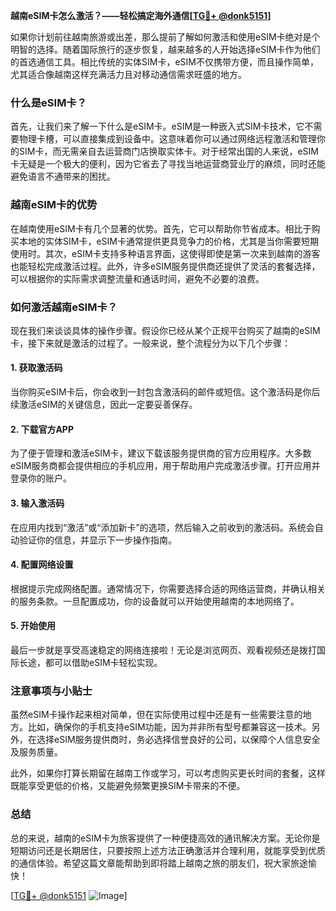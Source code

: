 **越南eSIM卡怎么激活？——轻松搞定海外通信[[TG💪+ @donk5151](https://t.me/s/donk5151)]**

如果你计划前往越南旅游或出差，那么提前了解如何激活和使用eSIM卡绝对是个明智的选择。随着国际旅行的逐步恢复，越来越多的人开始选择eSIM卡作为他们的首选通信工具。相比传统的实体SIM卡，eSIM不仅携带方便，而且操作简单，尤其适合像越南这样充满活力且对移动通信需求旺盛的地方。

### 什么是eSIM卡？

首先，让我们来了解一下什么是eSIM卡。eSIM是一种嵌入式SIM卡技术，它不需要物理卡槽，可以直接集成到设备中。这意味着你可以通过网络远程激活和管理你的SIM卡，而无需亲自去运营商门店换取实体卡。对于经常出国的人来说，eSIM卡无疑是一个极大的便利，因为它省去了寻找当地运营商营业厅的麻烦，同时还能避免语言不通带来的困扰。

### 越南eSIM卡的优势

在越南使用eSIM卡有几个显著的优势。首先，它可以帮助你节省成本。相比于购买本地的实体SIM卡，eSIM卡通常提供更具竞争力的价格，尤其是当你需要短期使用时。其次，eSIM卡支持多种语言界面，这使得即使是第一次来到越南的游客也能轻松完成激活过程。此外，许多eSIM服务提供商还提供了灵活的套餐选择，可以根据你的实际需求调整流量和通话时间，避免不必要的浪费。

### 如何激活越南eSIM卡？

现在我们来谈谈具体的操作步骤。假设你已经从某个正规平台购买了越南的eSIM卡，接下来就是激活的过程了。一般来说，整个流程分为以下几个步骤：

#### 1. 获取激活码
当你购买eSIM卡后，你会收到一封包含激活码的邮件或短信。这个激活码是你后续激活eSIM的关键信息，因此一定要妥善保存。

#### 2. 下载官方APP
为了便于管理和激活eSIM卡，建议下载该服务提供商的官方应用程序。大多数eSIM服务商都会提供相应的手机应用，用于帮助用户完成激活步骤。打开应用并登录你的账户。

#### 3. 输入激活码
在应用内找到“激活”或“添加新卡”的选项，然后输入之前收到的激活码。系统会自动验证你的信息，并显示下一步操作指南。

#### 4. 配置网络设置
根据提示完成网络配置。通常情况下，你需要选择合适的网络运营商，并确认相关的服务条款。一旦配置成功，你的设备就可以开始使用越南的本地网络了。

#### 5. 开始使用
最后一步就是享受高速稳定的网络连接啦！无论是浏览网页、观看视频还是拨打国际长途，都可以借助eSIM卡轻松实现。

### 注意事项与小贴士

虽然eSIM卡操作起来相对简单，但在实际使用过程中还是有一些需要注意的地方。比如，确保你的手机支持eSIM功能，因为并非所有型号都兼容这一技术。另外，在选择eSIM服务提供商时，务必选择信誉良好的公司，以保障个人信息安全及服务质量。

此外，如果你打算长期留在越南工作或学习，可以考虑购买更长时间的套餐，这样既能享受更低的价格，又能避免频繁更换SIM卡带来的不便。

### 总结

总的来说，越南的eSIM卡为旅客提供了一种便捷高效的通讯解决方案。无论你是短期访问还是长期居住，只要按照上述方法正确激活并合理利用，就能享受到优质的通信体验。希望这篇文章能帮助到即将踏上越南之旅的朋友们，祝大家旅途愉快！

[[TG💪+ @donk5151](https://t.me/s/donk5151) ![Image](https://i.postimg.cc/rwNCRYN7/Snipaste-2025-04-30-17-27-05.png)]